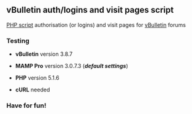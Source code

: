 ## vBulletin auth/logins and visit pages script

[PHP script](https://github.com/i-like-a-boss/vbulletin-auth-login-visit-pages) authorisation (or logins) and visit pages for [vBulletin](http://en.wikipedia.org/wiki/VBulletin) forums



### Testing

* **vBulletin** version 3.8.7

* **MAMP Pro** version 3.0.7.3 (***default settings***)
* **PHP** version 5.1.6
* **cURL** needed


### Have for fun!
